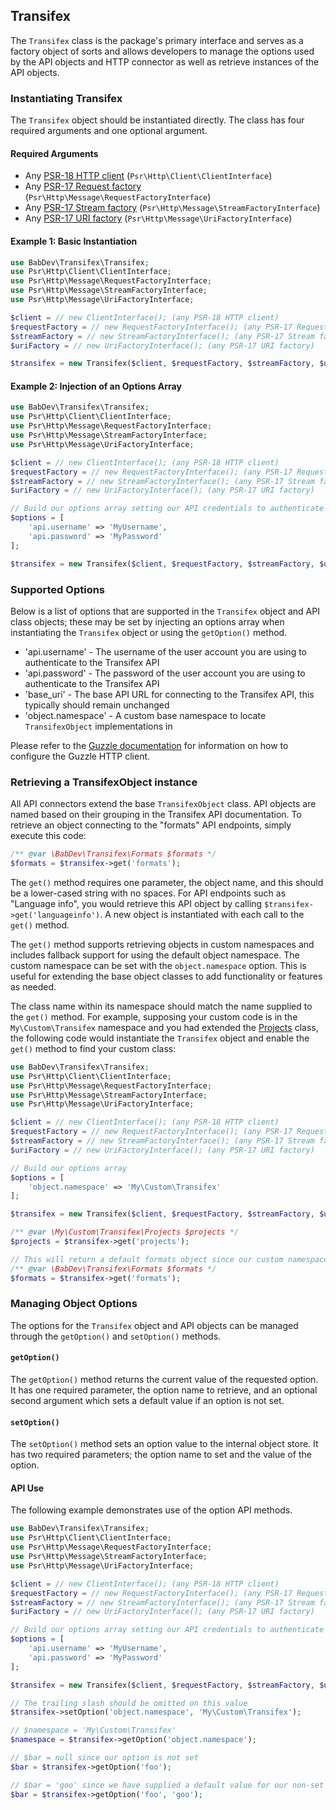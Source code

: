 ## Transifex

The `Transifex` class is the package's primary interface and serves as a factory object of sorts and allows developers to manage the options used by the API objects and HTTP connector as well as retrieve instances of the API objects.

### Instantiating Transifex

The `Transifex` object should be instantiated directly. The class has four required arguments and one optional argument.

#### Required Arguments

- Any [PSR-18 HTTP client](https://www.php-fig.org/psr/psr-18/) (`Psr\Http\Client\ClientInterface`)
- Any [PSR-17 Request factory](https://www.php-fig.org/psr/psr-17/) (`Psr\Http\Message\RequestFactoryInterface`)
- Any [PSR-17 Stream factory](https://www.php-fig.org/psr/psr-17/) (`Psr\Http\Message\StreamFactoryInterface`)
- Any [PSR-17 URI factory](https://www.php-fig.org/psr/psr-17/) (`Psr\Http\Message\UriFactoryInterface`)

#### Example 1: Basic Instantiation

```php
use BabDev\Transifex\Transifex;
use Psr\Http\Client\ClientInterface;
use Psr\Http\Message\RequestFactoryInterface;
use Psr\Http\Message\StreamFactoryInterface;
use Psr\Http\Message\UriFactoryInterface;

$client = // new ClientInterface(); (any PSR-18 HTTP client)
$requestFactory = // new RequestFactoryInterface(); (any PSR-17 Request factory)
$streamFactory = // new StreamFactoryInterface(); (any PSR-17 Stream factory)
$uriFactory = // new UriFactoryInterface(); (any PSR-17 URI factory)

$transifex = new Transifex($client, $requestFactory, $streamFactory, $uriFactory);
```

#### Example 2: Injection of an Options Array

```php
use BabDev\Transifex\Transifex;
use Psr\Http\Client\ClientInterface;
use Psr\Http\Message\RequestFactoryInterface;
use Psr\Http\Message\StreamFactoryInterface;
use Psr\Http\Message\UriFactoryInterface;

$client = // new ClientInterface(); (any PSR-18 HTTP client)
$requestFactory = // new RequestFactoryInterface(); (any PSR-17 Request factory)
$streamFactory = // new StreamFactoryInterface(); (any PSR-17 Stream factory)
$uriFactory = // new UriFactoryInterface(); (any PSR-17 URI factory)

// Build our options array setting our API credentials to authenticate
$options = [
	'api.username' => 'MyUsername',
	'api.password' => 'MyPassword'
];

$transifex = new Transifex($client, $requestFactory, $streamFactory, $uriFactory, $options);
```

### Supported Options

Below is a list of options that are supported in the `Transifex` object and API class objects; these may be set by injecting an options array when instantiating the `Transifex` object or using the `getOption()` method.

- 'api.username' - The username of the user account you are using to authenticate to the Transifex API
- 'api.password' - The password of the user account you are using to authenticate to the Transifex API
- 'base_uri' - The base API URL for connecting to the Transifex API, this typically should remain unchanged
- 'object.namespace' - A custom base namespace to locate `TransifexObject` implementations in

Please refer to the [Guzzle documentation](http://docs.guzzlephp.org/en/latest/) for information on how to configure the Guzzle HTTP client.

### Retrieving a TransifexObject instance

All API connectors extend the base `TransifexObject` class. API objects are named based on their grouping in the Transifex API documentation. To retrieve an object connecting to the "formats" API endpoints, simply execute this code:

```php
/** @var \BabDev\Transifex\Formats $formats */
$formats = $transifex->get('formats');
```

The `get()` method requires one parameter, the object name, and this should be a lower-cased string with no spaces. For API endpoints such as "Language info", you would retrieve this API object by calling `$transifex->get('languageinfo')`. A new object is instantiated with each call to the `get()` method.

The `get()` method supports retrieving objects in custom namespaces and includes fallback support for using the default object namespace. The custom namespace can be set with the `object.namespace` option. This is useful for extending the base object classes to add functionality or features as needed.

The class name within its namespace should match the name supplied to the `get()` method. For example, supposing your custom code is in the `My\Custom\Transifex` namespace and you had extended the [Projects](Projects.md) class, the following code would instantiate the `Transifex` object and enable the `get()` method to find your custom class:

```php
use BabDev\Transifex\Transifex;
use Psr\Http\Client\ClientInterface;
use Psr\Http\Message\RequestFactoryInterface;
use Psr\Http\Message\StreamFactoryInterface;
use Psr\Http\Message\UriFactoryInterface;

$client = // new ClientInterface(); (any PSR-18 HTTP client)
$requestFactory = // new RequestFactoryInterface(); (any PSR-17 Request factory)
$streamFactory = // new StreamFactoryInterface(); (any PSR-17 Stream factory)
$uriFactory = // new UriFactoryInterface(); (any PSR-17 URI factory)

// Build our options array
$options = [
	'object.namespace' => 'My\Custom\Transifex'
];

$transifex = new Transifex($client, $requestFactory, $streamFactory, $uriFactory, $options);

/** @var \My\Custom\Transifex\Projects $projects */
$projects = $transifex->get('projects');

// This will return a default formats object since our custom namespace does not include an override for this class
/** @var \BabDev\Transifex\Formats $formats */
$formats = $transifex->get('formats');
```

### Managing Object Options

The options for the `Transifex` object and API objects can be managed through the `getOption()` and `setOption()` methods.

#### `getOption()`

The `getOption()` method returns the current value of the requested option. It has one required parameter, the option name to retrieve, and an optional second argument which sets a default value if an option is not set.

#### `setOption()`

The `setOption()` method sets an option value to the internal object store. It has two required parameters; the option name to set and the value of the option.

#### API Use

The following example demonstrates use of the option API methods.

```php
use BabDev\Transifex\Transifex;
use Psr\Http\Client\ClientInterface;
use Psr\Http\Message\RequestFactoryInterface;
use Psr\Http\Message\StreamFactoryInterface;
use Psr\Http\Message\UriFactoryInterface;

$client = // new ClientInterface(); (any PSR-18 HTTP client)
$requestFactory = // new RequestFactoryInterface(); (any PSR-17 Request factory)
$streamFactory = // new StreamFactoryInterface(); (any PSR-17 Stream factory)
$uriFactory = // new UriFactoryInterface(); (any PSR-17 URI factory)

// Build our options array setting our API credentials to authenticate
$options = [
	'api.username' => 'MyUsername',
	'api.password' => 'MyPassword'
];

$transifex = new Transifex($client, $requestFactory, $streamFactory, $uriFactory, $options);

// The trailing slash should be omitted on this value
$transifex->setOption('object.namespace', 'My\Custom\Transifex');

// $namespace = 'My\Custom\Transifex'
$namespace = $transifex->getOption('object.namespace');

// $bar = null since our option is not set
$bar = $transifex->getOption('foo');

// $bar = 'goo' since we have supplied a default value for our non-set option
$bar = $transifex->getOption('foo', 'goo');
```
